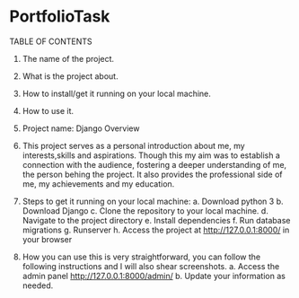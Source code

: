 # PortfolioTask
TABLE OF CONTENTS
1. The name of the project.
2. What is the project about.
3. How to install/get it running on your local machine.
4. How to use it.

1. Project name: Django Overview
2. This project serves as a personal introduction about me, my interests,skills and aspirations. Though this my aim was to establish a connection with the audience,
   fostering a deeper understanding of me, the person behing the project. It also provides the professional side of me, my achievements and my education.
3. Steps to get it running on your local machine:
   a. Download python 3
   b. Download Django
   c. Clone the repository to your local machine.
   d. Navigate to the project directory
   e. Install dependencies
   f. Run database migrations
   g. Runserver
   h. Access the project at http://127.0.0.1:8000/ in your browser
4. How you can use this is very straightforward, you can follow the following instructions and I will also shear screenshots.
   a. Access the admin panel http://127.0.0.1:8000/admin/
   b. Update your information as needed.
   
